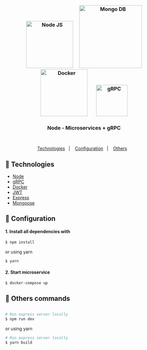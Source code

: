 <h3 align="center">
  <img src="https://user-images.githubusercontent.com/58083563/113485072-358ca080-9482-11eb-855f-43454a00b3bf.png" alt="Node JS" width="150" />&nbsp&nbsp&nbsp&nbsp
  <img src="https://user-images.githubusercontent.com/58083563/113485102-5a811380-9482-11eb-84cc-e8a26304572b.png" alt="Mongo DB" width="200" />
  <img src="https://user-images.githubusercontent.com/58083563/112740890-e95bd080-8f56-11eb-9f5f-36f83d940cc2.png" alt="Docker" width="150" />&nbsp&nbsp&nbsp&nbsp
  &nbsp
  <img src="https://user-images.githubusercontent.com/58083563/178167993-354f4ef7-e9ba-49c8-9dd8-ad8b75bece37.png" alt="gRPC" width="100" />
</h3>
<h3 align="center">Node - Microservices + gRPC</h3>
<br>
<p align="center">
  <a href="#rocket-Technologies">Technologies</a>&nbsp;&nbsp;&nbsp;|&nbsp;&nbsp;&nbsp;
  <a href="#wrench-Configuration">Configuration</a>&nbsp;&nbsp;&nbsp;|&nbsp;&nbsp;&nbsp;
  <a href="#gift-Others-commands">Others</a>&nbsp;&nbsp;&nbsp;
</p>

## :rocket: Technologies

- [Node](https://nodejs.org/en/)
- [gRPC](https://grpc.io/)
- [Docker](https://www.docker.com/)
- [JWT](https://jwt.io/)
- [Express](https://expressjs.com/)
- [Mongoose](https://mongoosejs.com/)

## :wrench: Configuration

#### 1. Install all dependencies with

```sh
$ npm install 
```

or using yarn

```sh
$ yarn
```

#### 2. Start microservice

```sh
$ docker-compose up
```

## :gift: Others commands
```sh

# Run express server locally
$ npm run dev
```

or using yarn

```sh
# Run express server locally
$ yarn build
```
